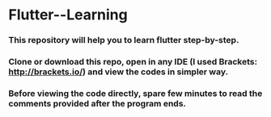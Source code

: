 # Flutter--Learning
### This repository will help you to learn flutter step-by-step.
### Clone or download this repo, open in any IDE (I used Brackets: http://brackets.io/) and view the codes in simpler way.
### Before viewing the code directly, spare few minutes to read the comments provided after the program ends.

